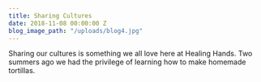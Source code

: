 ```yaml
---
title: Sharing Cultures
date: 2018-11-08 00:00:00 Z
blog_image_path: "/uploads/blog4.jpg"
---
```


Sharing our cultures is something we all love here at Healing Hands. Two summers ago we had the privilege of learning how to make homemade tortillas.